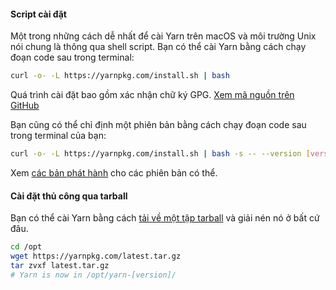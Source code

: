#### Script cài đặt

Một trong những cách dễ nhất để cài Yarn trên macOS và môi trường Unix nói chung là thông qua shell script. Bạn có thể cài Yarn bằng cách chạy đoạn code sau trong terminal:

```sh
curl -o- -L https://yarnpkg.com/install.sh | bash
```

Quá trình cài đặt bao gồm xác nhận chữ ký GPG. [Xem mã nguồn trên GitHub](https://github.com/yarnpkg/website/blob/master/install.sh)

Bạn cũng có thể chỉ định một phiên bản bằng cách chạy đoạn code sau trong terminal của bạn:

```sh
curl -o- -L https://yarnpkg.com/install.sh | bash -s -- --version [version]
```

Xem [các bản phát hành](https://github.com/yarnpkg/yarn/releases) cho các phiên bản có thể.

#### Cài đặt thủ công qua tarball

Bạn có thể cài Yarn bằng cách [tải về một tập tarball]({{site.baseurl}}/latest.tar.gz) và giải nén nó ở bất cứ đâu.

```sh
cd /opt
wget https://yarnpkg.com/latest.tar.gz
tar zvxf latest.tar.gz
# Yarn is now in /opt/yarn-[version]/
```